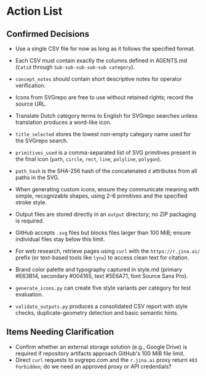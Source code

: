 # Action List

## Confirmed Decisions
- Use a single CSV file for now as long as it follows the specified format.
- Each CSV must contain exactly the columns defined in AGENTS.md (`Catid` through `Sub-sub-sub-sub-sub category`).
- `concept_notes` should contain short descriptive notes for operator verification.
- Icons from SVGrepo are free to use without retained rights; record the source URL.
- Translate Dutch category terms to English for SVGrepo searches unless translation produces a word-like icon.
- `title_selected` stores the lowest non-empty category name used for the SVGrepo search.
- `primitives_used` is a comma-separated list of SVG primitives present in the final icon (`path`, `circle`, `rect`, `line`, `polyline`, `polygon`).
- `path_hash` is the SHA-256 hash of the concatenated `d` attributes from all paths in the SVG.
- When generating custom icons, ensure they communicate meaning with simple, recognizable shapes, using 2–6 primitives and the specified stroke style.
- Output files are stored directly in an `output` directory; no ZIP packaging is required.
- GitHub accepts `.svg` files but blocks files larger than 100 MiB; ensure individual files stay below this limit.
- For web research, retrieve pages using `curl` with the `https://r.jina.ai/` prefix (or text-based tools like `lynx`) to access clean text for citation.

- Brand color palette and typography captured in style.md (primary #E63B14, secondary #004165, text #5E6A71, font Source Sans Pro).
- `generate_icons.py` can create five style variants per category for test evaluation.
- `validate_outputs.py` produces a consolidated CSV report with style checks,
  duplicate-geometry detection and basic semantic hints.

## Items Needing Clarification
- Confirm whether an external storage solution (e.g., Google Drive) is required if repository artifacts approach GitHub's 100 MiB file limit.
- Direct `curl` requests to svgrepo.com and the `r.jina.ai` proxy return `403 Forbidden`; do we need an approved proxy or API credentials?
